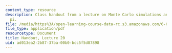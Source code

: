 ```yaml
---
content_type: resource
description: Class handout from a lecture on Monte Carlo simulations and estimating
  pi.
file: /media/https%3A/open-learning-course-data-rc.s3.amazonaws.com/6-00-introduction-to-computer-science-and-programming-fall-2008/ad013ea22b8737ba00b0bcc5f5d87898_lec20.pdf
file_type: application/pdf
resourcetype: Document
title: Handout, Lecture 20
uid: ad013ea2-2b87-37ba-00b0-bcc5f5d87898
---
```

